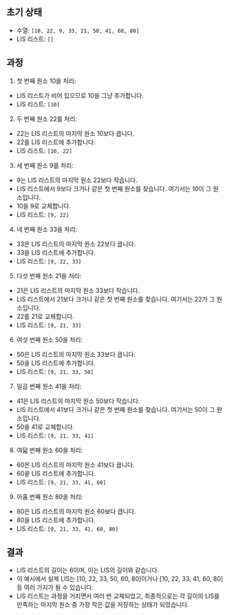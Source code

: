 ## 초기 상태

- 수열: `[10, 22, 9, 33, 21, 50, 41, 60, 80]`
- LIS 리스트: `[]`

## 과정

1. 첫 번째 원소 10을 처리:

- LIS 리스트가 비어 있으므로 10을 그냥 추가합니다.
- LIS 리스트: `[10]`

2. 두 번째 원소 22를 처리:

- 22는 LIS 리스트의 마지막 원소 10보다 큽니다.
- 22를 LIS 리스트에 추가합니다.
- LIS 리스트: `[10, 22]`

3. 세 번째 원소 9를 처리:

- 9는 LIS 리스트의 마지막 원소 22보다 작습니다.
- LIS 리스트에서 9보다 크거나 같은 첫 번째 원소를 찾습니다. 여기서는 10이 그 원소입니다.
- 10을 9로 교체합니다.
- LIS 리스트: `[9, 22]`

4. 네 번째 원소 33을 처리:

- 33은 LIS 리스트의 마지막 원소 22보다 큽니다.
- 33을 LIS 리스트에 추가합니다.
- LIS 리스트: `[9, 22, 33]`

5. 다섯 번째 원소 21을 처리:

- 21은 LIS 리스트의 마지막 원소 33보다 작습니다.
- LIS 리스트에서 21보다 크거나 같은 첫 번째 원소를 찾습니다. 여기서는 22가 그 원소입니다.
- 22를 21로 교체합니다.
- LIS 리스트: `[9, 21, 33]`

6. 여섯 번째 원소 50을 처리:

- 50은 LIS 리스트의 마지막 원소 33보다 큽니다.
- 50을 LIS 리스트에 추가합니다.
- LIS 리스트: `[9, 21, 33, 50]`

7. 일곱 번째 원소 41을 처리:

- 41은 LIS 리스트의 마지막 원소 50보다 작습니다.
- LIS 리스트에서 41보다 크거나 같은 첫 번째 원소를 찾습니다. 여기서는 50이 그 원소입니다.
- 50을 41로 교체합니다.
- LIS 리스트: `[9, 21, 33, 41]`

8. 여덟 번째 원소 60을 처리:

- 60은 LIS 리스트의 마지막 원소 41보다 큽니다.
- 60을 LIS 리스트에 추가합니다.
- LIS 리스트: `[9, 21, 33, 41, 60]`

9. 아홉 번째 원소 80을 처리:

- 80은 LIS 리스트의 마지막 원소 60보다 큽니다.
- 80을 LIS 리스트에 추가합니다.
- LIS 리스트: `[9, 21, 33, 41, 60, 80]`

## 결과

- LIS 리스트의 길이는 6이며, 이는 LIS의 길이와 같습니다.
- 이 예시에서 실제 LIS는 [10, 22, 33, 50, 60, 80]이거나 [10, 22, 33, 41, 60, 80] 등 여러 가지가 될 수 있습니다.
- LIS 리스트는 과정을 거치면서 여러 번 교체되었고, 최종적으로는 각 길이의 LIS를 만족하는 마지막 원소 중 가장 작은 값을 저장하는 상태가 되었습니다.
